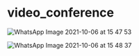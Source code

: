 # video_conference

![WhatsApp Image 2021-10-06 at 15 47 53](https://user-images.githubusercontent.com/67534990/136184855-1e5b7f09-775c-4db8-bec2-bad56aa31f99.jpeg)

![WhatsApp Image 2021-10-06 at 15 48 37](https://user-images.githubusercontent.com/67534990/136184888-7f3f007c-1226-4716-8e4d-491fb3a01669.jpeg)

